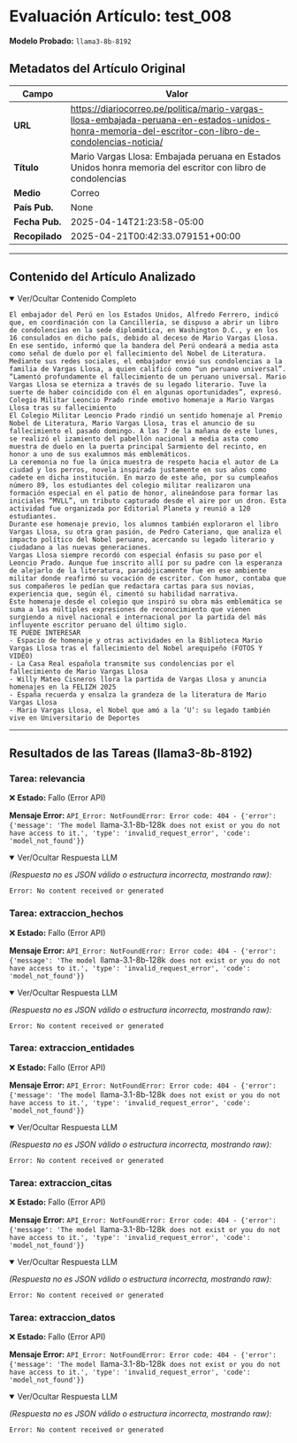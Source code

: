 # Evaluación Artículo: test_008
**Modelo Probado:** `llama3-8b-8192`

## Metadatos del Artículo Original

| Campo          | Valor                                      |
|----------------|--------------------------------------------|
| **URL**        | https://diariocorreo.pe/politica/mario-vargas-llosa-embajada-peruana-en-estados-unidos-honra-memoria-del-escritor-con-libro-de-condolencias-noticia/           |
| **Título**     | Mario Vargas Llosa: Embajada peruana en Estados Unidos honra memoria del escritor con libro de condolencias       |
| **Medio**      | Correo         |
| **País Pub.**  | None |
| **Fecha Pub.** | 2025-04-14T21:23:58-05:00 |
| **Recopilado** | 2025-04-21T00:42:33.079151+00:00 |

---

## Contenido del Artículo Analizado

<details open>
<summary>Ver/Ocultar Contenido Completo</summary>

```text
El embajador del Perú en los Estados Unidos, Alfredo Ferrero, indicó que, en coordinación con la Cancillería, se dispuso a abrir un libro de condolencias en la sede diplomática, en Washington D.C., y en los 16 consulados en dicho país, debido al deceso de Mario Vargas Llosa.
En ese sentido, informó que la bandera del Perú ondeará a media asta como señal de duelo por el fallecimiento del Nobel de Literatura.
Mediante sus redes sociales, el embajador envió sus condolencias a la familia de Vargas Llosa, a quien calificó como “un peruano universal”.
“Lamentó profundamente el fallecimiento de un peruano universal. Mario Vargas Llosa se eterniza a través de su legado literario. Tuve la suerte de haber coincidido con él en algunas oportunidades”, expresó.
Colegio Militar Leoncio Prado rinde emotivo homenaje a Mario Vargas Llosa tras su fallecimiento
El Colegio Militar Leoncio Prado rindió un sentido homenaje al Premio Nobel de Literatura, Mario Vargas Llosa, tras el anuncio de su fallecimiento el pasado domingo. A las 7 de la mañana de este lunes, se realizó el izamiento del pabellón nacional a media asta como muestra de duelo en la puerta principal Sarmiento del recinto, en honor a uno de sus exalumnos más emblemáticos.
La ceremonia no fue la única muestra de respeto hacia el autor de La ciudad y los perros, novela inspirada justamente en sus años como cadete en dicha institución. En marzo de este año, por su cumpleaños número 89, los estudiantes del colegio militar realizaron una formación especial en el patio de honor, alineándose para formar las iniciales “MVLL”, un tributo capturado desde el aire por un dron. Esta actividad fue organizada por Editorial Planeta y reunió a 120 estudiantes.
Durante ese homenaje previo, los alumnos también exploraron el libro Vargas Llosa, su otra gran pasión, de Pedro Cateriano, que analiza el impacto político del Nobel peruano, acercando su legado literario y ciudadano a las nuevas generaciones.
Vargas Llosa siempre recordó con especial énfasis su paso por el Leoncio Prado. Aunque fue inscrito allí por su padre con la esperanza de alejarlo de la literatura, paradójicamente fue en ese ambiente militar donde reafirmó su vocación de escritor. Con humor, contaba que sus compañeros le pedían que redactara cartas para sus novias, experiencia que, según él, cimentó su habilidad narrativa.
Este homenaje desde el colegio que inspiró su obra más emblemática se suma a las múltiples expresiones de reconocimiento que vienen surgiendo a nivel nacional e internacional por la partida del más influyente escritor peruano del último siglo.
TE PUEDE INTERESAR
- Espacio de homenaje y otras actividades en la Biblioteca Mario Vargas Llosa tras el fallecimiento del Nobel arequipeño (FOTOS Y VIDEO)
- La Casa Real española transmite sus condolencias por el fallecimiento de Mario Vargas Llosa
- Willy Mateo Cisneros llora la partida de Vargas Llosa y anuncia homenajes en la FELIZH 2025
- España recuerda y ensalza la grandeza de la literatura de Mario Vargas Llosa
- Mario Vargas Llosa, el Nobel que amó a la ‘U’: su legado también vive en Universitario de Deportes
```
</details>

---

## Resultados de las Tareas (llama3-8b-8192)

### Tarea: relevancia

❌ **Estado:** Fallo (Error API)

   **Mensaje Error:** `API_Error: NotFoundError: Error code: 404 - {'error': {'message': 'The model `llama-3.1-8b-128k` does not exist or you do not have access to it.', 'type': 'invalid_request_error', 'code': 'model_not_found'}}`


<details open>
<summary>Ver/Ocultar Respuesta LLM</summary>

_(Respuesta no es JSON válido o estructura incorrecta, mostrando raw):_
```
Error: No content received or generated
```
</details>


### Tarea: extraccion_hechos

❌ **Estado:** Fallo (Error API)

   **Mensaje Error:** `API_Error: NotFoundError: Error code: 404 - {'error': {'message': 'The model `llama-3.1-8b-128k` does not exist or you do not have access to it.', 'type': 'invalid_request_error', 'code': 'model_not_found'}}`


<details open>
<summary>Ver/Ocultar Respuesta LLM</summary>

_(Respuesta no es JSON válido o estructura incorrecta, mostrando raw):_
```
Error: No content received or generated
```
</details>


### Tarea: extraccion_entidades

❌ **Estado:** Fallo (Error API)

   **Mensaje Error:** `API_Error: NotFoundError: Error code: 404 - {'error': {'message': 'The model `llama-3.1-8b-128k` does not exist or you do not have access to it.', 'type': 'invalid_request_error', 'code': 'model_not_found'}}`


<details open>
<summary>Ver/Ocultar Respuesta LLM</summary>

_(Respuesta no es JSON válido o estructura incorrecta, mostrando raw):_
```
Error: No content received or generated
```
</details>


### Tarea: extraccion_citas

❌ **Estado:** Fallo (Error API)

   **Mensaje Error:** `API_Error: NotFoundError: Error code: 404 - {'error': {'message': 'The model `llama-3.1-8b-128k` does not exist or you do not have access to it.', 'type': 'invalid_request_error', 'code': 'model_not_found'}}`


<details open>
<summary>Ver/Ocultar Respuesta LLM</summary>

_(Respuesta no es JSON válido o estructura incorrecta, mostrando raw):_
```
Error: No content received or generated
```
</details>


### Tarea: extraccion_datos

❌ **Estado:** Fallo (Error API)

   **Mensaje Error:** `API_Error: NotFoundError: Error code: 404 - {'error': {'message': 'The model `llama-3.1-8b-128k` does not exist or you do not have access to it.', 'type': 'invalid_request_error', 'code': 'model_not_found'}}`


<details open>
<summary>Ver/Ocultar Respuesta LLM</summary>

_(Respuesta no es JSON válido o estructura incorrecta, mostrando raw):_
```
Error: No content received or generated
```
</details>

